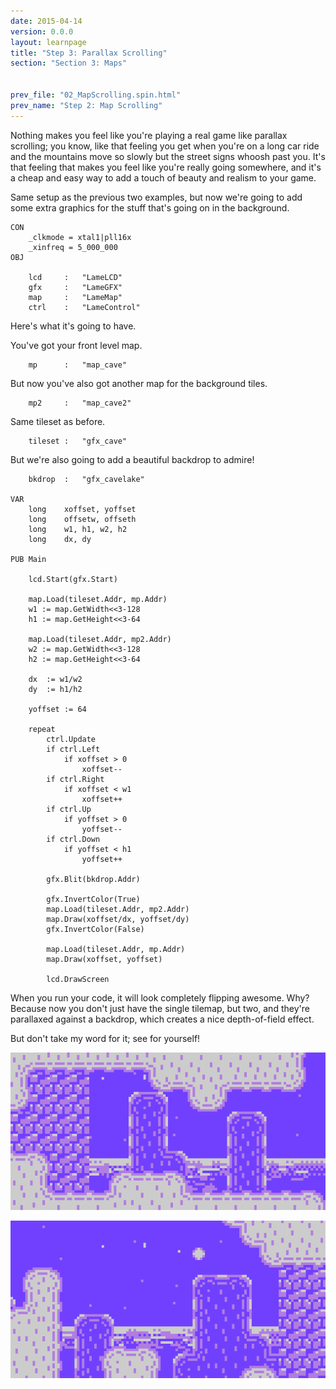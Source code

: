 ```yaml
---
date: 2015-04-14
version: 0.0.0
layout: learnpage
title: "Step 3: Parallax Scrolling"
section: "Section 3: Maps"


prev_file: "02_MapScrolling.spin.html"
prev_name: "Step 2: Map Scrolling"
---
```


Nothing makes you feel like you're playing a real game like parallax scrolling; you know, like that feeling you get when you're on a long car ride and the mountains move so slowly but the street signs whoosh past you. It's that feeling that makes you feel like you're really going somewhere, and it's a cheap and easy way to add a touch of beauty and realism to your game.

Same setup as the previous two examples, but now we're going to add some extra graphics for the stuff that's going on in the background.

    CON
        _clkmode = xtal1|pll16x
        _xinfreq = 5_000_000
    OBJ

        lcd     :   "LameLCD"
        gfx     :   "LameGFX"
        map     :   "LameMap"
        ctrl    :   "LameControl"

Here's what it's going to have.

You've got your front level map.

        mp      :   "map_cave"

But now you've also got another map for the background tiles.

        mp2     :   "map_cave2"

Same tileset as before.

        tileset :   "gfx_cave"

But we're also going to add a beautiful backdrop to admire!

        bkdrop  :   "gfx_cavelake"

    VAR
        long    xoffset, yoffset
        long    offsetw, offseth
        long    w1, h1, w2, h2
        long    dx, dy

    PUB Main

        lcd.Start(gfx.Start)

        map.Load(tileset.Addr, mp.Addr)
        w1 := map.GetWidth<<3-128
        h1 := map.GetHeight<<3-64

        map.Load(tileset.Addr, mp2.Addr)
        w2 := map.GetWidth<<3-128
        h2 := map.GetHeight<<3-64

        dx  := w1/w2
        dy  := h1/h2

        yoffset := 64

        repeat
            ctrl.Update
            if ctrl.Left
                if xoffset > 0
                    xoffset--
            if ctrl.Right
                if xoffset < w1
                    xoffset++
            if ctrl.Up
                if yoffset > 0
                    yoffset--
            if ctrl.Down
                if yoffset < h1
                    yoffset++

            gfx.Blit(bkdrop.Addr)

            gfx.InvertColor(True)
            map.Load(tileset.Addr, mp2.Addr)
            map.Draw(xoffset/dx, yoffset/dy)
            gfx.InvertColor(False)

            map.Load(tileset.Addr, mp.Addr)
            map.Draw(xoffset, yoffset)

            lcd.DrawScreen

When you run your code, it will look completely flipping awesome. Why? Because now you don't just have the single tilemap, but two, and they're parallaxed against a backdrop, which creates a nice depth-of-field effect.

But don't take my word for it; see for yourself!

![I mean, seriously, how awesome.](screenshots/pic5.png)

![Look at that eye-popping display!](screenshots/pic9.png)

